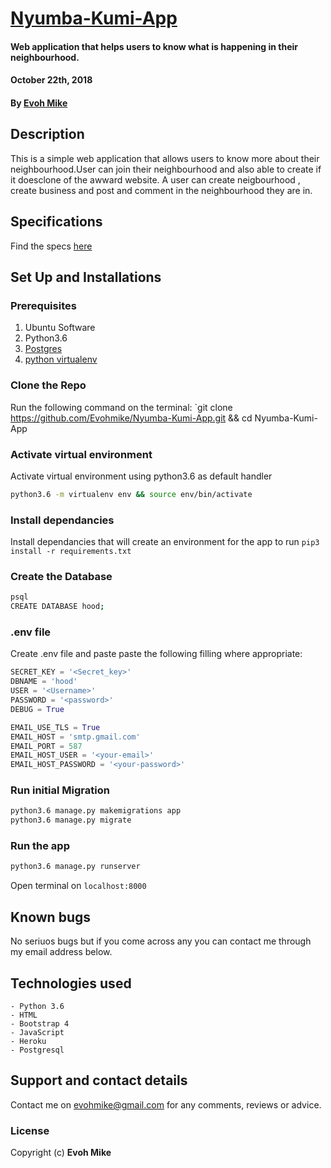 # [Nyumba-Kumi-App](https://nyumbakumiapp.herokuapp.com/)
#### Web application that helps users to know what is happening in their neighbourhood. 
#### October 22th, 2018
#### By **[Evoh Mike](https://github.com/Evohmike/Nyumba-Kumi-App)**

## Description
This is a simple web application that allows users to know more about their neighbourhood.User can join their neighbourhood and also able to create if it doesclone of the awward website. A user can create neigbourhood , create business and post and comment in the neighbourhood they are in.

## Specifications
Find the specs [here]()

## Set Up and Installations

### Prerequisites
1. Ubuntu Software
2. Python3.6
3. [Postgres](https://www.postgresql.org/download/)
4. [python virtualenv](https://gist.github.com/Geoyi/d9fab4f609e9f75941946be45000632b)

### Clone the Repo
Run the following command on the terminal:
`git clone https://github.com/Evohmike/Nyumba-Kumi-App.git && cd Nyumba-Kumi-App

### Activate virtual environment
Activate virtual environment using python3.6 as default handler
```bash
python3.6 -m virtualenv env && source env/bin/activate
```

### Install dependancies
Install dependancies that will create an environment for the app to run
`pip3 install -r requirements.txt`

### Create the Database
```bash
psql
CREATE DATABASE hood;
```
### .env file
Create .env file and paste paste the following filling where appropriate:
```python
SECRET_KEY = '<Secret_key>'
DBNAME = 'hood'
USER = '<Username>'
PASSWORD = '<password>'
DEBUG = True

EMAIL_USE_TLS = True
EMAIL_HOST = 'smtp.gmail.com'
EMAIL_PORT = 587
EMAIL_HOST_USER = '<your-email>'
EMAIL_HOST_PASSWORD = '<your-password>'
```
### Run initial Migration
```bash
python3.6 manage.py makemigrations app
python3.6 manage.py migrate
```

### Run the app
```bash
python3.6 manage.py runserver
```
Open terminal on `localhost:8000`

## Known bugs
No seriuos bugs but if you come across any you can contact me through my email address below.

## Technologies used
    - Python 3.6
    - HTML
    - Bootstrap 4
    - JavaScript
    - Heroku
    - Postgresql

## Support and contact details
Contact me on evohmike@gmail.com for any comments, reviews or advice.

### License
Copyright (c) **Evoh Mike**